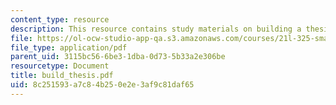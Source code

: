 ```yaml
---
content_type: resource
description: This resource contains study materials on building a thesis.
file: https://ol-ocw-studio-app-qa.s3.amazonaws.com/courses/21l-325-small-wonders-staying-alive-spring-2007/8c251593a7c84b250e2e3af9c81daf65_build_thesis.pdf
file_type: application/pdf
parent_uid: 3115bc56-6be3-1dba-0d73-5b33a2e306be
resourcetype: Document
title: build_thesis.pdf
uid: 8c251593-a7c8-4b25-0e2e-3af9c81daf65
---
```

